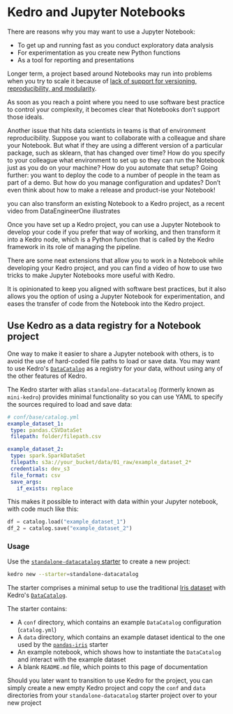 # Kedro and Jupyter Notebooks


There are reasons why you may want to use a Jupyter Notebook:

* To get up and running fast as you conduct exploratory data analysis
* For experimentation as you create new Python functions 
* As a tool for reporting and presentations

Longer term, a project based around Notebooks may run into problems when you try to scale it because of [lack of support for versioning, reproducibility, and modularity](https://towardsdatascience.com/5-reasons-why-you-should-switch-from-jupyter-notebook-to-scripts-cb3535ba9c95). 

As soon as you reach a point where you need to use software best practice to control your complexity, it becomes clear that Notebooks don’t support those ideals.

Another issue that hits data scientists in teams is that of environment reproducibility. Suppose you want to collaborate with a colleague and share your Notebook. But what if they are using a different version of a particular package, such as sklearn, that has changed over time? How do you specify to your colleague what environment to set up so they can run the Notebook just as you do on your machine? How do you automate that setup? Going further: you want to deploy the code to a number of people in the team as part of a demo. But how do you manage configuration and updates? Don’t even think about how to make a release and product-ise your Notebook!

you can also transform an existing Notebook to a Kedro project, as a recent video from DataEngineerOne illustrates

Once you have set up a Kedro project, you can use a Jupyter Notebook to develop your code if you prefer that way of working, and then transform it into a Kedro node, which is a Python function that is called by the Kedro framework in its role of managing the pipeline. 

There are some neat extensions that allow you to work in a Notebook while developing your Kedro project, and you can find a video of how to use two tricks to make Jupyter Notebooks more useful with Kedro.

It is opinionated to keep you aligned with software best practices, but it also allows you the option of using a Jupyter Notebook for experimentation, and eases the transfer of code from the Notebook into the Kedro project.

## Use Kedro as a data registry for a Notebook project

One way to make it easier to share a Jupyter notebook with others, is to avoid the use of hard-coded file paths to load or save data. You may want to use Kedro's [`DataCatalog`](../data/data_catalog.md) as a registry for your data, without using any of the other features of Kedro.

The Kedro starter with alias `standalone-datacatalog` (formerly known as `mini-kedro`) provides minimal functionality so you can use YAML to specify the sources required to load and save data:

 ```yaml
# conf/base/catalog.yml
example_dataset_1:
  type: pandas.CSVDataSet
  filepath: folder/filepath.csv

example_dataset_2:
  type: spark.SparkDataSet
  filepath: s3a://your_bucket/data/01_raw/example_dataset_2*
  credentials: dev_s3
  file_format: csv
  save_args:
    if_exists: replace
```


This makes it possible to interact with data within your Jupyter notebook, with code much like this:

```python
df = catalog.load("example_dataset_1")
df_2 = catalog.save("example_dataset_2")
```

### Usage

Use the [`standalone-datacatalog` starter](https://github.com/kedro-org/kedro-starters/tree/main/standalone-datacatalog) to create a new project:

```bash
kedro new --starter=standalone-datacatalog
```


The starter comprises a minimal setup to use the traditional [Iris dataset](https://www.kaggle.com/uciml/iris) with Kedro's [`DataCatalog`](../data/data_catalog.md).

The starter contains:

* A `conf` directory, which contains an example `DataCatalog` configuration (`catalog.yml`)
* A `data` directory, which contains an example dataset identical to the one used by the [`pandas-iris`](https://github.com/kedro-org/kedro-starters/tree/main/pandas-iris) starter
* An example notebook, which shows how to instantiate the `DataCatalog` and interact with the example dataset
* A blank `README.md` file, which points to this page of documentation


Should you later want to transition to use Kedro for the project, you can simply create a new empty Kedro project and copy the `conf` and `data` directories from your `standalone-datacatalog` starter project over to your new project